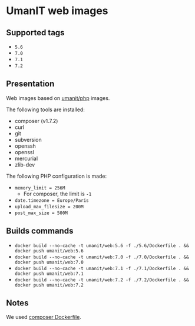 # UmanIT web images

## Supported tags
* `5.6`
* `7.0`
* `7.1`
* `7.2`

## Presentation
Web images based on [umanit/php](https://hub.docker.com/r/umanit/php/) images.

The following tools are installed:
* composer (v1.7.2)
* curl
* git
* subversion
* openssh
* openssl
* mercurial
* zlib-dev

The following PHP configuration is made:
* `memory_limit = 256M`
  * For composer, the limit is `-1`
* `date.timezone = Europe/Paris`
* `upload_max_filesize = 200M`
* `post_max_size = 500M`

## Builds commands
* `docker build --no-cache -t umanit/web:5.6 -f ./5.6/Dockerfile . && docker push umanit/web:5.6`
* `docker build --no-cache -t umanit/web:7.0 -f ./7.0/Dockerfile . && docker push umanit/web:7.0`
* `docker build --no-cache -t umanit/web:7.1 -f ./7.1/Dockerfile . && docker push umanit/web:7.1`
* `docker build --no-cache -t umanit/web:7.2 -f ./7.2/Dockerfile . && docker push umanit/web:7.2`

## Notes
We used [composer Dockerfile](https://github.com/composer/docker/blob/master/Dockerfile.template).

